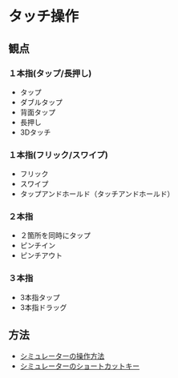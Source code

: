 # タッチ操作

## 観点

### １本指(タップ/長押し)

- タップ
- ダブルタップ
- 背面タップ
- 長押し
- 3Dタッチ

### １本指(フリック/スワイプ)

- フリック
- スワイプ
- タップアンドホールド（タッチアンドホールド）

### ２本指

- ２箇所を同時にタップ
- ピンチイン
- ピンチアウト

### ３本指

- 3本指タップ
- 3本指ドラッグ

## 方法

- [シミュレーターの操作方法](OperationManual.md)
- [シミュレーターのショートカットキー](ShortCutList.md)
